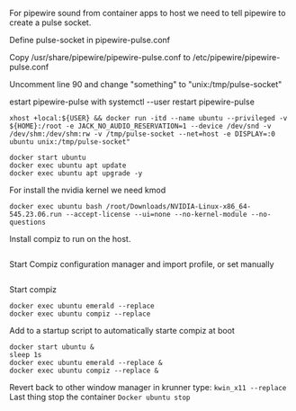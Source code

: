 For pipewire sound from container apps to host we need to tell pipewire to create a pulse socket.

Define pulse-socket in pipewire-pulse.conf 

Copy /usr/share/pipewire/pipewire-pulse.conf to /etc/pipewire/pipewire-pulse.conf 

Uncomment line 90 and change "something" to "unix:/tmp/pulse-socket" 

estart pipewire-pulse with systemctl --user restart pipewire-pulse
```
xhost +local:${USER} && docker run -itd --name ubuntu --privileged -v ${HOME}:/root -e JACK_NO_AUDIO_RESERVATION=1 --device /dev/snd -v /dev/shm:/dev/shm:rw -v /tmp/pulse-socket --net=host -e DISPLAY=:0 ubuntu unix:/tmp/pulse-socket" 
```
```
docker start ubuntu
docker exec ubuntu apt update
docker exec ubuntu apt upgrade -y
```
For install the nvidia kernel we need kmod
```docker exec ubuntu apt install kmod -y
docker exec ubuntu bash /root/Downloads/NVIDIA-Linux-x86_64-545.23.06.run --accept-license --ui=none --no-kernel-module --no-questions
```
Install compiz to run on the host.
``` docker exec ubuntu apt install compiz compizconfig-settings-manager compiz-plugins compiz-plugins-default compiz-plugins-extra compiz-plugins-main emerald emerald-themes -y
```
Start Compiz configuration manager and import profile, or set manually  
```docker exec ubuntu ccsm
```
Start compiz
```
docker exec ubuntu emerald --replace
docker exec ubuntu compiz --replace
```
Add to a startup script to automatically starte compiz at boot
```#!/bin/bash
docker start ubuntu &
sleep 1s
docker exec ubuntu emerald --replace &
docker exec ubuntu compiz --replace &
```

Revert back to other window manager
in krunner type: ```kwin_x11 --replace```
Last thing stop the container
```Docker ubuntu stop```

